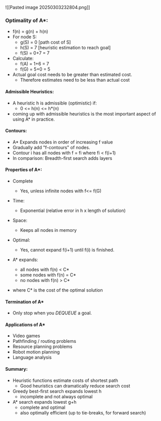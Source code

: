 ![[Pasted image 20250303232804.png]]
### Optimality of A*:
- f(n) = g(n) + h(n)
- For node S:
	- g(S) = 0 [path cost of S]
	- h(S) = 7 [heuristic estimation to reach goal]
	- f(S) = 0+7 = 7
- Calculate:
	- f(A) = 1+6 = 7
	- f(G) = 5+0 = 5
- Actual goal cost needs to be greater than estimated cost.
	- Therefore estimates need to be less than actual cost

#### Admissible Heuristics:
- A heuristic h is admissible (optimistic) if:
	- 0 <= h(n) <= h*(n)
- coming up with admissible heuristics is the most important aspect of using A* in practice.

#### Contours:
- A* Expands nodes in order of increasing f value
- Gradually add "f-contours" of nodes.
- Contour i has all nodes with f = fi where fi < f(i+1)
- In comparison: Breadth-first search adds layers

#### Properties of A*:
- Complete
	- Yes, unless infinite nodes with f<= f(G)
- Time:
	- Exponential (relative error in h x length of solution)
- Space:
	- Keeps all nodes in memory
- Optimal:
	- Yes, cannot expand f(i+1) until f(i) is finished.

- A* expands:
	- all nodes with f(n) < C*
	- some nodes with f(n) = C*
	- no nodes with f(n) > C*
- where C* is the cost of the optimal solution

#### Termination of A*
- Only stop when you *DEQUEUE* a goal.

#### Applications of A*
- Video games
- Pathfinding / routing problems
- Resource planning problems
- Robot motion planning
- Language analysis

#### Summary:
- Heuristic functions estimate costs of shortest path
	- Good heuristics can dramatically reduce search cost
- Greedy best-first search expands lowest h
	- incomplete and not always optimal
- A* search expands lowest g+h
	- complete and optimal
	- also optimally efficient (up to tie-breaks, for forward search)
